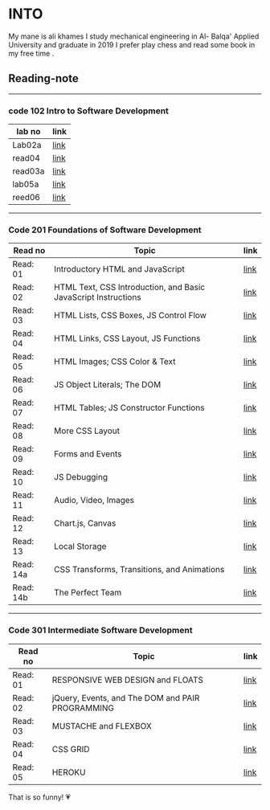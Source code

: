 # INTO

My mane is ali khames I study mechanical engineering in Al- Balqa' Applied University and graduate in 2019 I prefer play chess and read some book in my free time .

## Reading-note

--------------------------
### code 102 Intro to Software Development

lab no  | link
-----   |-----
Lab02a  | [link](102/lab02a)
read04  | [ link](102/js.md)
read03a | [link](102/read03a.html) 
lab05a  | [link](102/Read05.md)
reed06  | [link](102/reed06.md)

-------------------------------
### Code 201 Foundations of Software Development


Read no   | Topic                                                          |link
-----     |-----                                                           |-----
Read: 01  | Introductory HTML and JavaScript                               |[link](201/read01.md)
Read: 02  | HTML Text, CSS Introduction, and Basic JavaScript Instructions |[link](201/read02.md)
Read: 03  |HTML Lists, CSS Boxes, JS Control Flow                          |[link](201/read03.md)
Read: 04  | HTML Links, CSS Layout, JS Functions                           |[link](201/read04.md)
Read: 05  | HTML Images; CSS Color & Text                                  |[link](201/read05.md)
Read: 06  | JS Object Literals; The DOM	                                   |[link](201/read06.md)
Read: 07  | HTML Tables; JS Constructor Functions	                         |[link](201/read07.md)
Read: 08  | More CSS Layout                                                |[link](201/read08.md)
Read: 09  | Forms and Events                                               |[link](201/read09.md)
Read: 10  | JS Debugging                                                   |[link](201/read10.md) 
Read: 11  | Audio, Video, Images                                           |[link](201/read11.md)
Read: 12  | Chart.js, Canvas                                               |[link](201/read12.md)
Read: 13  | Local Storage                                                  |[link](201/read13.md)
Read: 14a | CSS Transforms, Transitions, and Animations                    |[link](201/read14a.md)
Read: 14b | The Perfect Team                                               |[link](201/read14b.md)


-------------------------------
### Code 301  Intermediate Software Development


Read no   | Topic                                                          |link
-----     |-----                                                           |-----
Read: 01  | RESPONSIVE WEB DESIGN and FLOATS                              |[link](read01.md)
Read: 02  | jQuery, Events, and The DOM and PAIR PROGRAMMING              |[link](301/read02.md)
Read: 03  | MUSTACHE and FLEXBOX                                          |[link](301/read03.md)
Read: 04  | CSS GRID                                                      |[link](301/read04.md)
Read: 05  | HEROKU                                                        |[link](301/read05.md)
                                                                             

That is so funny! :heartpulse:
